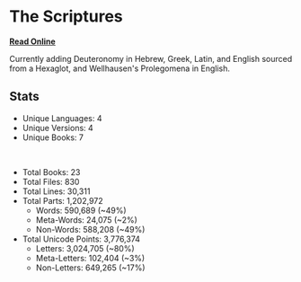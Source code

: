 # The Scriptures

**[Read Online](https://r-neal-kelly.github.io/the_scriptures/)**

Currently adding Deuteronomy in Hebrew, Greek, Latin, and English sourced from a Hexaglot, and Wellhausen's Prolegomena in English.

## Stats

- Unique Languages: 4
- Unique Versions: 4
- Unique Books: 7

<br>

- Total Books: 23
- Total Files: 830
- Total Lines: 30,311
- Total Parts: 1,202,972
    - Words: 590,689 (~49%)
    - Meta-Words: 24,075 (~2%)
    - Non-Words: 588,208 (~49%)
- Total Unicode Points: 3,776,374
    - Letters: 3,024,705 (~80%)
    - Meta-Letters: 102,404 (~3%)
    - Non-Letters: 649,265 (~17%)
